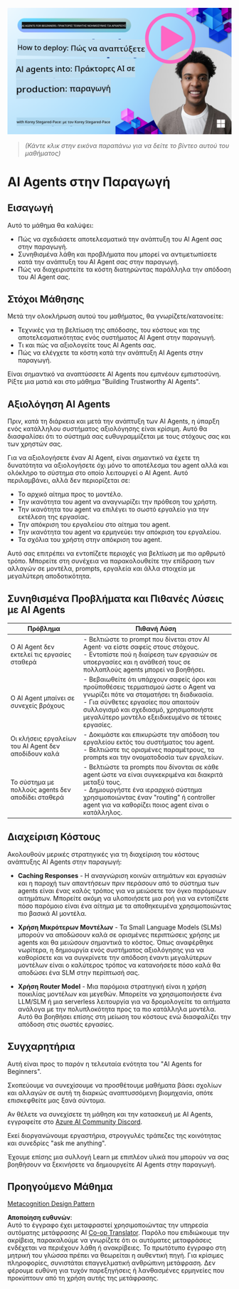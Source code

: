 <!--
CO_OP_TRANSLATOR_METADATA:
{
  "original_hash": "1ad5de6a6388d02c145a92dd04358bab",
  "translation_date": "2025-07-12T13:38:46+00:00",
  "source_file": "10-ai-agents-production/README.md",
  "language_code": "el"
}
-->
[![AI Agents In Production](../../../translated_images/lesson-10-thumbnail.2b79a30773db093e0b4fb47aaa618069e0afb4745fad4836526cf51df87f9ac9.el.png)](https://youtu.be/l4TP6IyJxmQ?si=IvCW3cbw0NJ2mUMV)

> _(Κάντε κλικ στην εικόνα παραπάνω για να δείτε το βίντεο αυτού του μαθήματος)_
# AI Agents στην Παραγωγή

## Εισαγωγή

Αυτό το μάθημα θα καλύψει:

- Πώς να σχεδιάσετε αποτελεσματικά την ανάπτυξη του AI Agent σας στην παραγωγή.
- Συνηθισμένα λάθη και προβλήματα που μπορεί να αντιμετωπίσετε κατά την ανάπτυξη του AI Agent σας στην παραγωγή.
- Πώς να διαχειριστείτε τα κόστη διατηρώντας παράλληλα την απόδοση του AI Agent σας.

## Στόχοι Μάθησης

Μετά την ολοκλήρωση αυτού του μαθήματος, θα γνωρίζετε/κατανοείτε:

- Τεχνικές για τη βελτίωση της απόδοσης, του κόστους και της αποτελεσματικότητας ενός συστήματος AI Agent στην παραγωγή.
- Τι και πώς να αξιολογείτε τους AI Agents σας.
- Πώς να ελέγχετε τα κόστη κατά την ανάπτυξη AI Agents στην παραγωγή.

Είναι σημαντικό να αναπτύσσετε AI Agents που εμπνέουν εμπιστοσύνη. Ρίξτε μια ματιά και στο μάθημα "Building Trustworthy AI Agents".

## Αξιολόγηση AI Agents

Πριν, κατά τη διάρκεια και μετά την ανάπτυξη των AI Agents, η ύπαρξη ενός κατάλληλου συστήματος αξιολόγησης είναι κρίσιμη. Αυτό θα διασφαλίσει ότι το σύστημά σας ευθυγραμμίζεται με τους στόχους σας και των χρηστών σας.

Για να αξιολογήσετε έναν AI Agent, είναι σημαντικό να έχετε τη δυνατότητα να αξιολογήσετε όχι μόνο το αποτέλεσμα του agent αλλά και ολόκληρο το σύστημα στο οποίο λειτουργεί ο AI Agent. Αυτό περιλαμβάνει, αλλά δεν περιορίζεται σε:

- Το αρχικό αίτημα προς το μοντέλο.
- Την ικανότητα του agent να αναγνωρίζει την πρόθεση του χρήστη.
- Την ικανότητα του agent να επιλέγει το σωστό εργαλείο για την εκτέλεση της εργασίας.
- Την απόκριση του εργαλείου στο αίτημα του agent.
- Την ικανότητα του agent να ερμηνεύει την απόκριση του εργαλείου.
- Τα σχόλια του χρήστη στην απόκριση του agent.

Αυτό σας επιτρέπει να εντοπίζετε περιοχές για βελτίωση με πιο αρθρωτό τρόπο. Μπορείτε στη συνέχεια να παρακολουθείτε την επίδραση των αλλαγών σε μοντέλα, prompts, εργαλεία και άλλα στοιχεία με μεγαλύτερη αποδοτικότητα.

## Συνηθισμένα Προβλήματα και Πιθανές Λύσεις με AI Agents

| **Πρόβλημα**                                   | **Πιθανή Λύση**                                                                                                                                                                                                             |
| ---------------------------------------------- | -------------------------------------------------------------------------------------------------------------------------------------------------------------------------------------------------------------------------- |
| Ο AI Agent δεν εκτελεί τις εργασίες σταθερά    | - Βελτιώστε το prompt που δίνεται στον AI Agent· να είστε σαφείς στους στόχους.<br>- Εντοπίστε πού η διαίρεση των εργασιών σε υποεργασίες και η ανάθεσή τους σε πολλαπλούς agents μπορεί να βοηθήσει.                          |
| Ο AI Agent μπαίνει σε συνεχείς βρόχους         | - Βεβαιωθείτε ότι υπάρχουν σαφείς όροι και προϋποθέσεις τερματισμού ώστε ο Agent να γνωρίζει πότε να σταματήσει τη διαδικασία.<br>- Για σύνθετες εργασίες που απαιτούν συλλογισμό και σχεδιασμό, χρησιμοποιήστε μεγαλύτερο μοντέλο εξειδικευμένο σε τέτοιες εργασίες. |
| Οι κλήσεις εργαλείων του AI Agent δεν αποδίδουν καλά | - Δοκιμάστε και επικυρώστε την απόδοση του εργαλείου εκτός του συστήματος του agent.<br>- Βελτιώστε τις ορισμένες παραμέτρους, τα prompts και την ονοματοδοσία των εργαλείων.                                                    |
| Το σύστημα με πολλούς agents δεν αποδίδει σταθερά | - Βελτιώστε τα prompts που δίνονται σε κάθε agent ώστε να είναι συγκεκριμένα και διακριτά μεταξύ τους.<br>- Δημιουργήστε ένα ιεραρχικό σύστημα χρησιμοποιώντας έναν "routing" ή controller agent για να καθορίζει ποιος agent είναι ο κατάλληλος. |

## Διαχείριση Κόστους

Ακολουθούν μερικές στρατηγικές για τη διαχείριση του κόστους ανάπτυξης AI Agents στην παραγωγή:

- **Caching Responses** - Η αναγνώριση κοινών αιτημάτων και εργασιών και η παροχή των απαντήσεων πριν περάσουν από το σύστημα των agents είναι ένας καλός τρόπος για να μειώσετε τον όγκο παρόμοιων αιτημάτων. Μπορείτε ακόμη να υλοποιήσετε μια ροή για να εντοπίζετε πόσο παρόμοιο είναι ένα αίτημα με τα αποθηκευμένα χρησιμοποιώντας πιο βασικά AI μοντέλα.

- **Χρήση Μικρότερων Μοντέλων** - Τα Small Language Models (SLMs) μπορούν να αποδώσουν καλά σε ορισμένες περιπτώσεις χρήσης με agents και θα μειώσουν σημαντικά το κόστος. Όπως αναφέρθηκε νωρίτερα, η δημιουργία ενός συστήματος αξιολόγησης για να καθορίσετε και να συγκρίνετε την απόδοση έναντι μεγαλύτερων μοντέλων είναι ο καλύτερος τρόπος να κατανοήσετε πόσο καλά θα αποδώσει ένα SLM στην περίπτωσή σας.

- **Χρήση Router Model** - Μια παρόμοια στρατηγική είναι η χρήση ποικιλίας μοντέλων και μεγεθών. Μπορείτε να χρησιμοποιήσετε ένα LLM/SLM ή μια serverless λειτουργία για να δρομολογείτε τα αιτήματα ανάλογα με την πολυπλοκότητα προς τα πιο κατάλληλα μοντέλα. Αυτό θα βοηθήσει επίσης στη μείωση του κόστους ενώ διασφαλίζει την απόδοση στις σωστές εργασίες.

## Συγχαρητήρια

Αυτή είναι προς το παρόν η τελευταία ενότητα του "AI Agents for Beginners".

Σκοπεύουμε να συνεχίσουμε να προσθέτουμε μαθήματα βάσει σχολίων και αλλαγών σε αυτή τη διαρκώς αναπτυσσόμενη βιομηχανία, οπότε επισκεφθείτε μας ξανά σύντομα.

Αν θέλετε να συνεχίσετε τη μάθηση και την κατασκευή με AI Agents, εγγραφείτε στο <a href="https://discord.gg/kzRShWzttr" target="_blank">Azure AI Community Discord</a>.

Εκεί διοργανώνουμε εργαστήρια, στρογγυλές τράπεζες της κοινότητας και συνεδρίες "ask me anything".

Έχουμε επίσης μια συλλογή Learn με επιπλέον υλικά που μπορούν να σας βοηθήσουν να ξεκινήσετε να δημιουργείτε AI Agents στην παραγωγή.

## Προηγούμενο Μάθημα

[Metacognition Design Pattern](../09-metacognition/README.md)

**Αποποίηση ευθυνών**:  
Αυτό το έγγραφο έχει μεταφραστεί χρησιμοποιώντας την υπηρεσία αυτόματης μετάφρασης AI [Co-op Translator](https://github.com/Azure/co-op-translator). Παρόλο που επιδιώκουμε την ακρίβεια, παρακαλούμε να γνωρίζετε ότι οι αυτόματες μεταφράσεις ενδέχεται να περιέχουν λάθη ή ανακρίβειες. Το πρωτότυπο έγγραφο στη μητρική του γλώσσα πρέπει να θεωρείται η αυθεντική πηγή. Για κρίσιμες πληροφορίες, συνιστάται επαγγελματική ανθρώπινη μετάφραση. Δεν φέρουμε ευθύνη για τυχόν παρεξηγήσεις ή λανθασμένες ερμηνείες που προκύπτουν από τη χρήση αυτής της μετάφρασης.